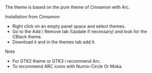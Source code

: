 The theme is based on the pure theme of Cinnamon with Arc.

Installation from Cinnamon

* Right click on an empty panel space and select themes.
* Go to the Add / Remove tab (Update if necessary) and look for the CBlack theme.
* Download it and in the themes tab add it.

Note

* For GTK2 theme or GTK3 i recommend Arc.
* To recommend ARC icons with Numix-Circle Or Moka.
